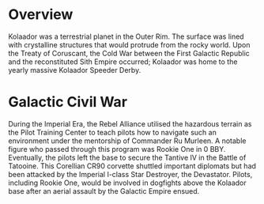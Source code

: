 # Overview
Kolaador was a terrestrial planet in the Outer Rim.
The surface was lined with crystalline structures that would protrude from the rocky world.
Upon the Treaty of Coruscant, the Cold War between the First Galactic Republic and the reconstituted Sith Empire occurred; Kolaador was home to the yearly massive Kolaador Speeder Derby.

# Galactic Civil War
During the Imperial Era, the Rebel Alliance utilised the hazardous terrain as the Pilot Training Center to teach pilots how to navigate such an environment under the mentorship of Commander Ru Murleen.
A notable figure who passed through this program was Rookie One in 0 BBY.
Eventually, the pilots left the base to secure the Tantive IV in the Battle of Tatooine.
This Corellian CR90 corvette shuttled important diplomats but had been attacked by the Imperial I-class Star Destroyer, the Devastator.
Pilots, including Rookie One, would be involved in dogfights above the Kolaador base after an aerial assault by the Galactic Empire ensued.